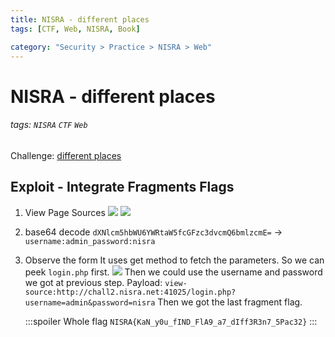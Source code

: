 ```yaml
---
title: NISRA - different places
tags: [CTF, Web, NISRA, Book]

category: "Security > Practice > NISRA > Web"
---
```


# NISRA - different places
###### tags: `NISRA` `CTF` `Web`
Challenge: [different places](http://chall2.nisra.net:41025/)

## Exploit - Integrate Fragments Flags
1. View Page Sources
![](https://i.imgur.com/q3tSKo5.png)
![](https://i.imgur.com/yrKjnyr.png)

2. base64 decode
`dXNlcm5hbWU6YWRtaW5fcGFzc3dvcmQ6bmlzcmE=` $\to$ `username:admin_password:nisra`

3. Observe the form
It uses get method to fetch the parameters. So we can peek `login.php` first.
![](https://i.imgur.com/oGFwOoA.png)
Then we could use the username and password we got at previous step.
Payload: `view-source:http://chall2.nisra.net:41025/login.php?username=admin&password=nisra`
Then we got the last fragment flag.

    :::spoiler Whole flag
    `NISRA{KaN_y0u_fIND_FlA9_a7_dIff3R3n7_5Pac32}`
    :::